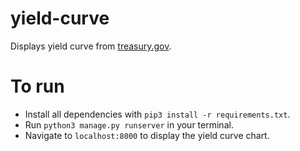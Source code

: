 # yield-curve

Displays yield curve from [treasury.gov](https://treasury.gov).

# To run

- Install all dependencies with `pip3 install -r requirements.txt`.
- Run `python3 manage.py runserver` in your terminal.
- Navigate to `localhost:8000` to display the yield curve chart.
